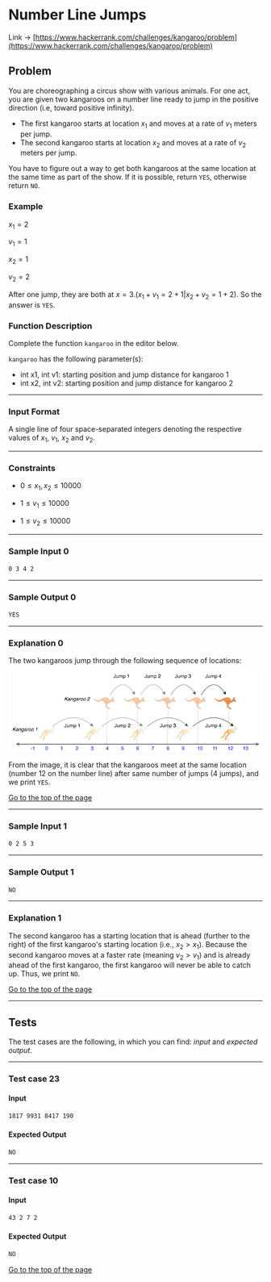 <a id="title"></a>
# Number Line Jumps

Link -> [https://www.hackerrank.com/challenges/kangaroo/problem](https://www.hackerrank.com/challenges/kangaroo/problem)

## Problem

You are choreographing a circus show with various animals. For one act, you are given two kangaroos on a number line ready to jump in the positive direction (i.e, toward positive infinity).

- The first kangaroo starts at location $x_1$ and moves at a rate of $v_1$ meters per jump.
- The second kangaroo starts at location $x_2$ and moves at a rate of $v_2$ meters per jump.

You have to figure out a way to get both kangaroos at the same location at the same time as part of the show. If it is possible, return `YES`, otherwise return `NO`. 

### Example

$x_1 = 2$

$v_1 = 1$

$x_2 = 1$

$v_2 = 2$

After one jump, they are both at $x = 3. (x_1 + v_1 = 2 + 1 | x_2 + v_2 = 1 + 2)$. So the answer is `YES`.

### Function Description

Complete the function `kangaroo` in the editor below.

`kangaroo` has the following parameter(s):

- int x1, int v1: starting position and jump distance for kangaroo 1
- int x2, int v2: starting position and jump distance for kangaroo 2

----

### Input Format

A single line of four space-separated integers denoting the respective values of $x_1$, $v_1$, $x_2$ and $v_2$.

----

### Constraints

- $0 \leq x_1, x_2 \leq 10000$

- $1 \leq v_1 \leq 10000$

- $1 \leq v_2 \leq 10000$

----

### Sample Input 0

```bash
0 3 4 2
```

----

### Sample Output 0

```bash
YES
```

----

### Explanation 0

The two kangaroos jump through the following sequence of locations:

![1516005283-e74e76ff0c-kangaroo.png](1516005283-e74e76ff0c-kangaroo.png)

From the image, it is clear that the kangaroos meet at the same location (number $12$ on the number line) after same number of jumps ($4$ jumps), and we print `YES`.

[Go to the top of the page](#title)

----

### Sample Input 1

```bash
0 2 5 3
```

----

### Sample Output 1

```bash
NO
```

----

### Explanation 1

The second kangaroo has a starting location that is ahead (further to the right) of the first kangaroo's starting location (i.e., $x_2 > x_1$). Because the second kangaroo moves at a faster rate (meaning $v_2 > v_1$) and is already ahead of the first kangaroo, the first kangaroo will never be able to catch up. Thus, we print `NO`. 

[Go to the top of the page](#title)

----

## Tests

The test cases are the following, in which you can find: _input_ and _expected output_.

----

### Test case 23

#### Input

```bash
1817 9931 8417 190
```

#### Expected Output

```bash
NO
```
----

### Test case 10

#### Input

```bash
43 2 7 2
```

#### Expected Output

```bash
NO
```

[Go to the top of the page](#title)
